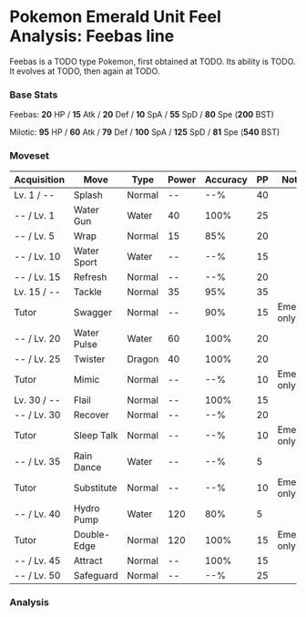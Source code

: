 # Pokemon Emerald Unit Feel Analysis: Feebas line

Feebas is a TODO type Pokemon, first obtained at TODO. Its ability is TODO. It evolves at TODO, then again at TODO.

### Base Stats

Feebas: **20** HP / **15** Atk / **20** Def / **10** SpA / **55** SpD / **80** Spe (**200** BST)

Milotic: **95** HP / **60** Atk / **79** Def / **100** SpA / **125** SpD / **81** Spe (**540** BST)

### Moveset

|Acquisition|Move       |Type  |Power|Accuracy|PP |Notes                    |
|---        |---        |---   |---  |---     |---|---                      |
|Lv. 1 / -- |Splash     |Normal|--   |--%     |40 |                         |
|-- / Lv. 1 |Water Gun  |Water |40   |100%    |25 |                         |
|-- / Lv. 5 |Wrap       |Normal|15   |85%     |20 |                         |
|-- / Lv. 10|Water Sport|Water |--   |--%     |15 |                         |
|-- / Lv. 15|Refresh    |Normal|--   |--%     |20 |                         |
|Lv. 15 / --|Tackle     |Normal|35   |95%     |35 |                         |
|Tutor      |Swagger    |Normal|--   |90%     |15 |Emerald only             |
|-- / Lv. 20|Water Pulse|Water |60   |100%    |20 |                         |
|-- / Lv. 25|Twister    |Dragon|40   |100%    |20 |                         |
|Tutor      |Mimic      |Normal|--   |--%     |10 |Emerald only             |
|Lv. 30 / --|Flail      |Normal|--   |100%    |15 |                         |
|-- / Lv. 30|Recover    |Normal|--   |--%     |20 |                         |
|Tutor      |Sleep Talk |Normal|--   |--%     |10 |Emerald only             |
|-- / Lv. 35|Rain Dance |Water |--   |--%     |5  |                         |
|Tutor      |Substitute |Normal|--   |--%     |10 |Emerald only             |
|-- / Lv. 40|Hydro Pump |Water |120  |80%     |5  |                         |
|Tutor      |Double-Edge|Normal|120  |100%    |15 |Emerald only             |
|-- / Lv. 45|Attract    |Normal|--   |100%    |15 |                         |
|-- / Lv. 50|Safeguard  |Normal|--   |--%     |25 |                         |

### Analysis